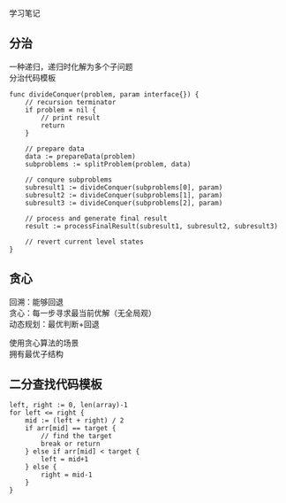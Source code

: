 学习笔记
## 分治
一种递归，递归时化解为多个子问题  
分治代码模板  
```golang
func divideConquer(problem, param interface{}) {
    // recursion terminator
    if problem = nil {
        // print result
        return
    }

    // prepare data
    data := prepareData(problem)
    subproblems := splitProblem(problem, data)

    // conqure subproblems
    subresult1 := divideConquer(subproblems[0], param)
    subresult2 := divideConquer(subproblems[1], param)
    subresult3 := divideConquer(subproblems[2], param)

    // process and generate final result
    result := processFinalResult(subresult1, subresult2, subresult3)

    // revert current level states
}
```
## 贪心  
回溯：能够回退  
贪心：每一步寻求最当前优解（无全局观）  
动态规划：最优判断+回退  
  
使用贪心算法的场景  
拥有最优子结构

## 二分查找代码模板
```golang
left, right := 0, len(array)-1
for left <= right {
    mid := (left + right) / 2
    if arr[mid] == target {
        // find the target
        break or return
    } else if arr[mid] < target {
        left = mid+1
    } else {
        right = mid-1
    }
}
```
